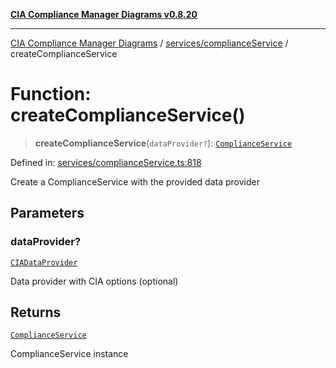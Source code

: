[**CIA Compliance Manager Diagrams v0.8.20**](../../../README.md)

***

[CIA Compliance Manager Diagrams](../../../modules.md) / [services/complianceService](../README.md) / createComplianceService

# Function: createComplianceService()

> **createComplianceService**(`dataProvider?`): [`ComplianceService`](../classes/ComplianceService.md)

Defined in: [services/complianceService.ts:818](https://github.com/Hack23/cia-compliance-manager/blob/9180e2700dca841f6711d7243c036db4de73db57/src/services/complianceService.ts#L818)

Create a ComplianceService with the provided data provider

## Parameters

### dataProvider?

[`CIADataProvider`](../../../types/interfaces/CIADataProvider.md)

Data provider with CIA options (optional)

## Returns

[`ComplianceService`](../classes/ComplianceService.md)

ComplianceService instance
